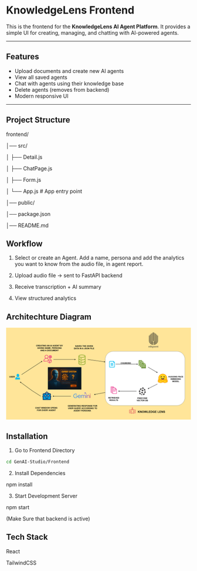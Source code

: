 
# KnowledgeLens Frontend

This is the frontend for the **KnowledgeLens AI Agent Platform**. It provides a simple UI for creating, managing, and chatting with AI-powered agents.

---

##  Features
- Upload documents and create new AI agents
- View all saved agents
- Chat with agents using their knowledge base
- Delete agents (removes from backend)
- Modern responsive UI

---

##  Project Structure

frontend/

│── src/

│ ├── Detail.js 

│ ├── ChatPage.js

│ ├── Form.js

│ └── App.js # App entry point

│── public/

│── package.json

│── README.md

## Workflow

1. Select or create an Agent. Add a name, persona and add the analytics you want to know from the audio file, in agent report.

2. Upload audio file → sent to FastAPI backend

3. Receive transcription + AI summary

4. View structured analytics

## Architechture Diagram

![Knowledge Lens Architecture](public/Knowledge%20Lens%20Architecture.png)

## Installation

1. Go to Frontend Directory

```bash
cd GenAI-Studio/Frontend
```

2. Install Dependencies

npm install

3. Start Development Server

npm start

(Make Sure that backend is active)

## Tech Stack

React

TailwindCSS



